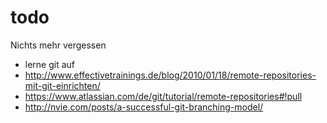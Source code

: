 todo
====

Nichts mehr vergessen

- lerne git auf 
- http://www.effectivetrainings.de/blog/2010/01/18/remote-repositories-mit-git-einrichten/
- https://www.atlassian.com/de/git/tutorial/remote-repositories#!pull
- http://nvie.com/posts/a-successful-git-branching-model/
